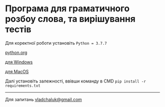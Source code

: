 # Програма для граматичного розбоу слова, та вирішування тестів

Для коректної роботи установіть `Python = 3.7.7` 

[python.org](https://www.python.org/downloads/release/python-377/)

[для Windows](https://www.python.org/ftp/python/3.7.7/python-3.7.7-amd64.exe)

[для MacOS](https://www.python.org/ftp/python/3.7.7/python-3.7.7-macosx10.9.pkg) 

Далі установіть залежності, ввівши команду в CMD
`pip install -r requirements.txt`

<hr>

Для запитань <vladchaluk@gmail.com>
